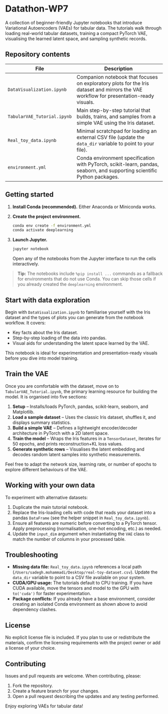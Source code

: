 # Datathon-WP7

A collection of beginner-friendly Jupyter notebooks that introduce Variational Autoencoders (VAEs) for tabular data. The tutorials walk through loading real-world tabular datasets, training a compact PyTorch VAE, visualising the learned latent space, and sampling synthetic records.

## Repository contents

| File | Description |
| --- | --- |
| `DataVisualization.ipynb` | Companion notebook that focuses on exploratory plots for the Iris dataset and mirrors the VAE workflow for presentation-ready visuals. |
| `TabularVAE_Tutorial.ipynb` | Main step-by-step tutorial that builds, trains, and samples from a simple VAE using the Iris dataset. |
| `Real_toy_data.ipynb` | Minimal scratchpad for loading an external CSV file (update the `data_dir` variable to point to your file). |
| `environment.yml` | Conda environment specification with PyTorch, scikit-learn, pandas, seaborn, and supporting scientific Python packages. |

## Getting started

1. **Install Conda (recommended).** Either Anaconda or Miniconda works.
2. **Create the project environment.**

   ```bash
   conda env create -f environment.yml
   conda activate deeplearning
   ```

3. **Launch Jupyter.**

   ```bash
   jupyter notebook
   ```

   Open any of the notebooks from the Jupyter interface to run the cells interactively.

> **Tip:** The notebooks include `%pip install ...` commands as a fallback for environments that do not use Conda. You can skip those cells if you already created the `deeplearning` environment.

## Start with data exploration

Begin with `DataVisualization.ipynb` to familiarise yourself with the Iris dataset and the types of plots you can generate from the notebook workflow. It covers:

- Key facts about the Iris dataset.
- Step-by-step loading of the data into pandas.
- Visual aids for understanding the latent space learned by the VAE.

This notebook is ideal for experimentation and presentation-ready visuals before you dive into model training.

## Train the VAE

Once you are comfortable with the dataset, move on to `TabularVAE_Tutorial.ipynb`, the primary learning resource for building the model. It is organised into five sections:

1. **Setup** – Installs/loads PyTorch, pandas, scikit-learn, seaborn, and Matplotlib.
2. **Load a sample dataset** – Uses the classic Iris dataset, shuffles it, and displays summary statistics.
3. **Build a simple VAE** – Defines a lightweight encoder/decoder architecture in PyTorch with a 2D latent space.
4. **Train the model** – Wraps the Iris features in a `TensorDataset`, iterates for 50 epochs, and prints reconstruction+KL loss values.
5. **Generate synthetic rows** – Visualises the latent embedding and decodes random latent samples into synthetic measurements.

Feel free to adapt the network size, learning rate, or number of epochs to explore different behaviours of the VAE.

## Working with your own data

To experiment with alternative datasets:

1. Duplicate the main tutorial notebook.
2. Replace the Iris-loading cells with code that reads your dataset into a pandas `DataFrame` (see the helper snippet in `Real_toy_data.ipynb`).
3. Ensure all features are numeric before converting to a PyTorch tensor. Apply preprocessing (normalisation, one-hot encoding, etc.) as needed.
4. Update the `input_dim` argument when instantiating the `VAE` class to match the number of columns in your processed table.

## Troubleshooting

- **Missing data file:** `Real_toy_data.ipynb` references a local path (`/Users/sadegh.mohammadi/Desktop/real-toy-dataset.csv`). Update the `data_dir` variable to point to a CSV file available on your system.
- **CUDA/GPU usage:** The tutorials default to CPU training. If you have CUDA available, move the tensors and model to the GPU with `to('cuda')` for faster experimentation.
- **Package conflicts:** If you already have a base environment, consider creating an isolated Conda environment as shown above to avoid dependency clashes.

## License

No explicit license file is included. If you plan to use or redistribute the materials, confirm the licensing requirements with the project owner or add a license of your choice.

## Contributing

Issues and pull requests are welcome. When contributing, please:

1. Fork the repository.
2. Create a feature branch for your changes.
3. Open a pull request describing the updates and any testing performed.

Enjoy exploring VAEs for tabular data!
